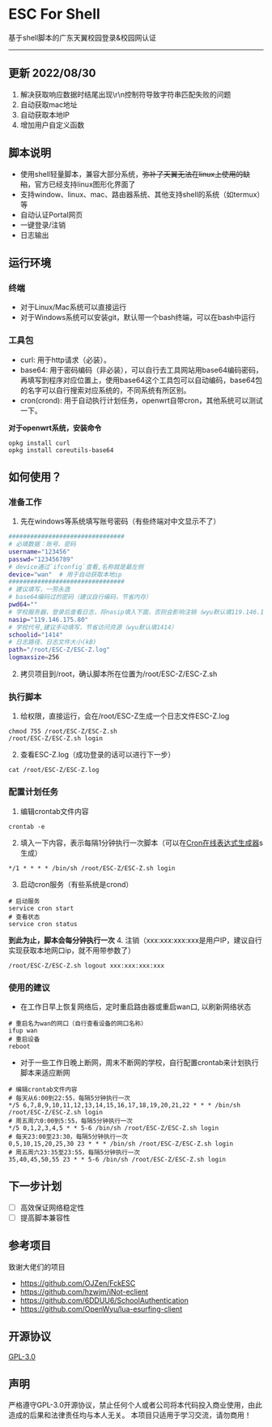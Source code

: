 # ESC For Shell
基于shell脚本的广东天翼校园登录&校园网认证

---
## 更新 2022/08/30
1. 解决获取响应数据时结尾出现\r\n控制符导致字符串匹配失败的问题
2. 自动获取mac地址
3. 自动获取本地IP
4. 增加用户自定义函数

## 脚本说明
- 使用shell轻量脚本，兼容大部分系统，~~弥补了天翼无法在linux上使用的缺陷~~，官方已经支持linux图形化界面了
- 支持window、linux、mac、路由器系统、其他支持shell的系统（如termux）等
- 自动认证Portal网页
- 一键登录/注销
- 日志输出


## 运行环境
### 终端
- 对于Linux/Mac系统可以直接运行
- 对于Windows系统可以安装git，默认带一个bash终端，可以在bash中运行

### 工具包
- curl: 用于http请求（必装）。
- base64: 用于密码编码（非必装），可以自行去工具网站用base64编码密码，再填写到程序对应位置上，使用base64这个工具包可以自动编码，base64包的名字可以自行搜索对应系统的，不同系统有所区别。
- cron(crond): 用于自动执行计划任务，openwrt自带cron，其他系统可以测试一下。

**对于openwrt系统，安装命令**
```shell
opkg install curl
opkg install coreutils-base64
```


## 如何使用？

### 准备工作
1. 先在windows等系统填写账号密码（有些终端对中文显示不了）
```bash
################################
# 必填数据：账号、密码
username="123456"
passwd="123456789"
# device通过`ifconfig`查看,名称就是最左侧
device="wan"  # 用于自动获取本地ip
################################
# 建议填写，一劳永逸
# base64编码过的密码（建议自行编码，节省内存）
pwd64=""
# 学校服务器，登录后查看日志，将nasip填入下面，否则会影响注销（wyu默认填119.146.175.80）
nasip="119.146.175.80"
# 学校代号,建议手动填写，节省访问资源（wyu默认填1414）
schoolid="1414"
# 日志路径、日志文件大小(kB)
path="/root/ESC-Z/ESC-Z.log"
logmaxsize=256
```
2. 拷贝项目到/root，确认脚本所在位置为/root/ESC-Z/ESC-Z.sh

### 执行脚本
1. 给权限，直接运行，会在/root/ESC-Z生成一个日志文件ESC-Z.log
```sheel
chmod 755 /root/ESC-Z/ESC-Z.sh
/root/ESC-Z/ESC-Z.sh login
```
2. 查看ESC-Z.log（成功登录的话可以进行下一步）
```shell
cat /root/ESC-Z/ESC-Z.log
```

### 配置计划任务
1. 编辑crontab文件内容
```shell
crontab -e
```
2. 填入一下内容，表示每隔1分钟执行一次脚本（可以在[Cron在线表达式生成器](http://cron.ciding.cc/)s生成）
```
*/1 * * * * /bin/sh /root/ESC-Z/ESC-Z.sh login
```
3. 启动cron服务（有些系统是crond）
```shell
# 启动服务
service cron start
# 查看状态
service cron status
```
**到此为止，脚本会每分钟执行一次**
4. 注销（xxx:xxx:xxx:xxx是用户IP，建议自行实现获取本地网口ip，就不用带参数了）
```shell
/root/ESC-Z/ESC-Z.sh logout xxx:xxx:xxx:xxx
```

### 使用的建议
- 在工作日早上恢复网络后，定时重启路由器或重启wan口, 以刷新网络状态
```shell
# 重启名为wan的网口（自行查看设备的网口名称）
ifup wan
# 重启设备
reboot
```
- 对于一些工作日晚上断网，周末不断网的学校，自行配置crontab来计划执行脚本来适应断网
```shell
# 编辑crontab文件内容
# 每天从6:00到22:55，每隔5分钟执行一次
*/5 6,7,8,9,10,11,12,13,14,15,16,17,18,19,20,21,22 * * * /bin/sh /root/ESC-Z/ESC-Z.sh login
# 周五周六0:00到5:55，每隔5分钟执行一次
*/5 0,1,2,3,4,5 * * 5-6 /bin/sh /root/ESC-Z/ESC-Z.sh login
# 每天23:00至23:30，每隔5分钟执行一次
0,5,10,15,20,25,30 23 * * * /bin/sh /root/ESC-Z/ESC-Z.sh login
# 周五周六23:35至23:55，每隔5分钟执行一次
35,40,45,50,55 23 * * 5-6 /bin/sh /root/ESC-Z/ESC-Z.sh login
```

## 下一步计划
- [ ] 高效保证网络稳定性
- [ ] 提高脚本兼容性

## 参考项目

致谢大佬们的项目
- https://github.com/OJZen/FckESC
- https://github.com/hzwjm/iNot-eclient
- https://github.com/6DDUU6/SchoolAuthentication
- https://github.com/OpenWyu/lua-esurfing-client


## 开源协议

[GPL-3.0](https://github.com/Z446C/ESC-Z/blob/main/LICENSE)


## 声明

严格遵守GPL-3.0开源协议，禁止任何个人或者公司将本代码投入商业使用，由此造成的后果和法律责任均与本人无关。
本项目只适用于学习交流，请勿商用！
